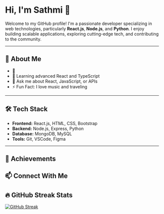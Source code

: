# Hi, I'm Sathmi 👋

Welcome to my GitHub profile! I'm a passionate developer specializing in web technologies, particularly **React.js**, **Node.js**, and **Python**. I enjoy building scalable applications, exploring cutting-edge tech, and contributing to the community.

---

## 🚀 About Me
- 🔭 
- 🌱 Learning advanced React and TypeScript
- 💬 Ask me about React, JavaScript, or APIs
- ⚡ Fun Fact: I love music and traveling

---

## 🛠️ Tech Stack
- **Frontend:** React.js, HTML, CSS, Bootstrap
- **Backend:** Node.js, Express, Python
- **Database:** MongoDB, MySQL
- **Tools:** Git, VSCode, Figma

---


## 🌟 Achievements


## 📫 Connect With Me

## 🔥 GitHub Streak Stats
[![GitHub Streak](https://streak-stats.demolab.com?user=Sathmi1234&theme=radical&hide_border=true)](https://git.io/streak-stats)

